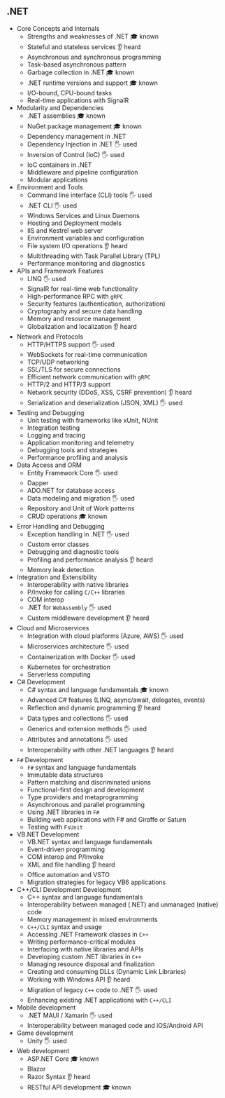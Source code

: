 ## .NET

- Core Concepts and Internals
  - Strengths and weaknesses of .NET 🎓 known
  - Stateful and stateless services 👂 heard
  - Asynchronous and synchronous programming
  - Task-based asynchronous pattern
  - Garbage collection in .NET  🎓 known
  - .NET runtime versions and support 🎓 known
  - I/O-bound, CPU-bound tasks
  - Real-time applications with SignalR
- Modularity and Dependencies
  - .NET assemblies 🎓 known
  - NuGet package management 🎓 known
  - Dependency management in .NET
  - Dependency Injection in .NET 🖐️ used
  - Inversion of Control (IoC) 🖐️ used
  - IoC containers in .NET
  - Middleware and pipeline configuration 
  - Modular applications
- Environment and Tools
  - Command line interface (CLI) tools 🖐️ used
  - .NET CLI 🖐️ used
  - Windows Services and Linux Daemons
  - Hosting and Deployment models
  - IIS and Kestrel web server
  - Environment variables and configuration
  - File system I/O operations 👂 heard
  - Multithreading with Task Parallel Library (TPL)
  - Performance monitoring and diagnostics
- APIs and Framework Features
  - LINQ 🖐️ used
  - SignalR for real-time web functionality
  - High-performance RPC with `gRPC`
  - Security features (authentication, authorization)
  - Cryptography and secure data handling
  - Memory and resource management 
  - Globalization and localization 👂 heard
- Network and Protocols
  - HTTP/HTTPS support 🖐️ used
  - WebSockets for real-time communication
  - TCP/UDP networking
  - SSL/TLS for secure connections
  - Efficient network communication with `gRPC`
  - HTTP/2 and HTTP/3 support
  - Network security (DDoS, XSS, CSRF prevention) 👂 heard
  - Serialization and deserialization (JSON, XML) 🖐️ used
- Testing and Debugging
  - Unit testing with frameworks like xUnit, NUnit
  - Integration testing
  - Logging and tracing
  - Application monitoring and telemetry
  - Debugging tools and strategies
  - Performance profiling and analysis
- Data Access and ORM
  - Entity Framework Core 🖐️ used
  - Dapper
  - ADO.NET for database access
  - Data modeling and migration 🖐️ used
  - Repository and Unit of Work patterns
  - CRUD operations 🎓 known
- Error Handling and Debugging
  - Exception handling in .NET 🖐️ used
  - Custom error classes
  - Debugging and diagnostic tools
  - Profiling and performance analysis 👂 heard
  - Memory leak detection
- Integration and Extensibility
  - Interoperability with native libraries
  - P/Invoke for calling `C/C++` libraries
  - COM interop
  - .NET for `WebAssembly` 🖐️ used
  - Custom middleware development 👂 heard
- Cloud and Microservices
  - Integration with cloud platforms (Azure, AWS) 🖐️ used
  - Microservices architecture 🖐️ used
  - Containerization with Docker 🖐️ used
  - Kubernetes for orchestration
  - Serverless computing
- C# Development
  - C# syntax and language fundamentals  🎓 known
  - Advanced C# features (LINQ, async/await, delegates, events)
  - Reflection and dynamic programming  👂 heard
  - Data types and collections 🖐️ used
  - Generics and extension methods 🖐️ used
  - Attributes and annotations 🖐️ used
  - Interoperability with other .NET languages  👂 heard
- `F#` Development
  - `F#` syntax and language fundamentals
  - Immutable data structures
  - Pattern matching and discriminated unions
  - Functional-first design and development
  - Type providers and metaprogramming
  - Asynchronous and parallel programming
  - Using .NET libraries in `F#`
  - Building web applications with F# and Giraffe or Saturn
  - Testing with `FsUnit`
- VB.NET Development
  - VB.NET syntax and language fundamentals
  - Event-driven programming
  - COM interop and P/Invoke
  - XML and file handling  👂 heard
  - Office automation and VSTO
  - Migration strategies for legacy VB6 applications
- C++/CLI Development Development
  - C++ syntax and language fundamentals
  - Interoperability between managed (.NET) and unmanaged (native) code
  - Memory management in mixed environments
  - `C++/CLI` syntax and usage
  - Accessing .NET Framework classes in `C++`
  - Writing performance-critical modules
  - Interfacing with native libraries and APIs
  - Developing custom .NET libraries in `C++`
  - Managing resource disposal and finalization
  - Creating and consuming DLLs (Dynamic Link Libraries)
  - Working with Windows API  👂 heard
  - Migration of legacy `C++` code to .NET 🖐️ used
  - Enhancing existing .NET applications with `C++/CLI`
- Mobile development
  - .NET MAUI / Xamarin 🖐️ used
  - Interoperability between managed code and iOS/Android API
- Game development
  - Unity 🖐️ used
- Web development
  - ASP.NET Core 🎓 known
  - Blazor 
  - Razor Syntax  👂 heard
  - RESTful API development 🎓 known
